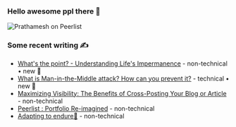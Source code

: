 ### Hello awesome ppl there 👋

<!--[![Peerlist](https://github-readme-badge.peerlist.io/api/prathamesh)](https://peerlist.io/prathamesh)-->
![Prathamesh on Peerlist](https://github.com/user-attachments/assets/ffff9e2c-23e3-477c-b69d-8848f1eca6b0)

### Some recent writing  ✍️
<!-- BLOG-POST-LIST:START -->
- [What's the point? - Understanding Life's Impermanence](https://prathameshdukare.substack.com/p/whats-the-point) - non-technical • new 🌱
- [What is Man-in-the-Middle attack? How can you prevent it?](https://codedamn.com/news/cyber-security/man-in-the-middle-attack) - technical • new 🌱
- [Maximizing Visibility: The Benefits of Cross-Posting Your Blog or Article](https://medium.com/@prathameshdukare/maximizing-visibility-the-benefits-of-cross-posting-your-blog-or-article-6dca55783bb2) - non-technical 
- [Peerlist : Portfolio Re-imagined](https://medium.com/@prathameshdukare/portfolio-re-imagined-7d4e2ddc05b) - non-technical 
- [Adapting to endure🦄](https://medium.com/@prathameshdukare/adapting-to-endure-99421f493253) - non-technical
<!-- BLOG-POST-LIST:END -->

<!---
### Currently listening / recent 🎧
[![spotify-github-profile](https://spotify-github-profile.vercel.app/api/view?uid=fkz7ibkk37babwusaakdl2qmj&cover_image=true&theme=natemoo-re&show_offline=false&background_color=121212&interchange=true&bar_color=53b14f&bar_color_cover=false)](https://spotify-github-profile.vercel.app/api/view?uid=fkz7ibkk37babwusaakdl2qmj&redirect=true)
--->

<!---
Prathamesh-Dukare/Prathamesh-Dukare is a ✨ special ✨ repository because its `README.md` (this file) appears on your GitHub profile.
You can click the Preview link to take a look at your changes
--->

